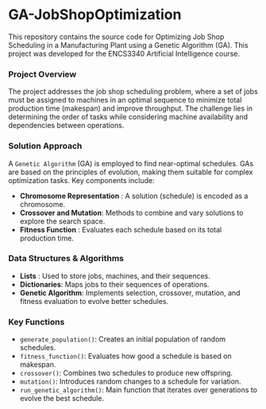 # GA-JobShopOptimization

This repository contains the source code for Optimizing Job Shop Scheduling in a Manufacturing Plant using a Genetic Algorithm (GA). This project was developed for the ENCS3340 Artificial Intelligence course.

### Project Overview
The project addresses the job shop scheduling problem, where a set of jobs must be assigned to machines in an optimal sequence to minimize total production time (makespan) and improve throughput. The challenge lies in determining the order of tasks while considering machine availability and dependencies between operations.

### Solution Approach
A `Genetic Algorithm` (GA) is employed to find near-optimal schedules. GAs are based on the principles of evolution, making them suitable for complex optimization tasks. Key components include:

- **Chromosome Representation** : A solution (schedule) is encoded as a chromosome.
- **Crossover and Mutation**: Methods to combine and vary solutions to explore the search space.
- **Fitness Function** : Evaluates each schedule based on its total production time.
### Data Structures & Algorithms
- **Lists** : Used to store jobs, machines, and their sequences.
- **Dictionaries**: Maps jobs to their sequences of operations.
- **Genetic Algorithm**: Implements selection, crossover, mutation, and fitness evaluation to evolve better schedules.
### Key Functions
- `generate_population()`: Creates an initial population of random schedules.
- `fitness_function()`: Evaluates how good a schedule is based on makespan.
- `crossover()`: Combines two schedules to produce new offspring.
- `mutation()`: Introduces random changes to a schedule for variation.
- `run_genetic_algorithm()`: Main function that iterates over generations to evolve the best schedule.





